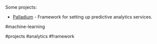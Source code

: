Some projects:

- [Palladium](https://palladium.readthedocs.io/) - Framework for setting up predictive analytics services.


#machine-learning

<!-- Keywords -->
#projects #analytics #framework
<!-- /Keywords -->
